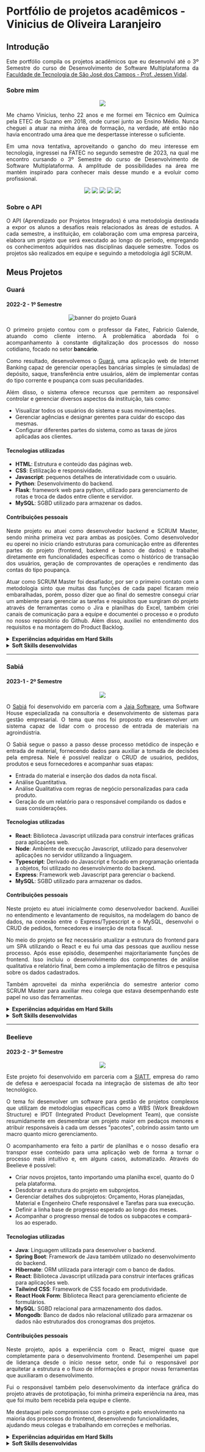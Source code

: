 <h1>Portfólio de projetos acadêmicos - Vinicius de Oliveira Laranjeiro</h1>
<h2>Introdução</h2>
<p align="justify">Este portfólio compila os projetos acadêmicos que eu desenvolvi até o 3º Semestre do curso de Desenvolvimento de Software Multiplataforma da <a href="https://fatecsjc-prd.azurewebsites.net/">Faculdade de Tecnologia de São José dos Campos - Prof. Jessen Vidal</a>.</p>
<h3>Sobre mim</h3>
<div align="center"><img src="./perfil.png"></div>
<p align="justify">Me chamo Vinicius, tenho 22 anos e me formei em Técnico em Química pela ETEC de Suzano em 2018, onde cursei junto ao Ensino Médio. Nunca cheguei a atuar na minha área de formação, na verdade, até então não havia encontrado uma área que me despertasse interesse o suficiente.</p>
<p align="justify">Em uma nova tentativa, aproveitando o gancho do meu interesse em tecnologia, ingressei na FATEC no segundo semestre de 2023, na qual me encontro cursando o 3º Semestre do curso de Desenvolvimento de Software Multiplataforma. A amplitude de possibilidades na área me mantém inspirado para conhecer mais desse mundo e a evoluir como profissional.</p>
<div align="center">
    <img src="https://img.shields.io/badge/react-%2320232a.svg?style=for-the-badge&logo=react&logoColor=%2361DAFB">
    <img src="https://img.shields.io/badge/javascript-%23323330.svg?style=for-the-badge&logo=javascript&logoColor=%23F7DF1E">
    <img src="https://img.shields.io/badge/typescript-%23007ACC.svg?style=for-the-badge&logo=typescript&logoColor=white">
    <img src="https://img.shields.io/badge/python-3670A0?style=for-the-badge&logo=python&logoColor=ffdd54">
    <img src="https://img.shields.io/badge/mysql-%2300f.svg?style=for-the-badge&logo=mysql&logoColor=white">
</div>
<h3>Sobre o API</h3>
<p align="justify">O API (Aprendizado por Projetos Integrados) é uma metodologia destinada a expor os alunos a desafios reais relacionados às áreas de estudos. A cada semestre, a instituição, em colaboração com uma empresa parceira, elabora um projeto que será executado ao longo do período, empregando os conhecimentos adquiridos nas disciplinas daquele semestre. Todos os projetos são realizados em equipe e seguindo a metodologia ágil SCRUM.</p>
<h2>Meus Projetos</h2>
<h3>Guará</h3>
<h4>2022-2 - 1º Semestre</h4>
<div align="center"><img src="./1 SEM/Guará.png" alt="banner do projeto Guará"></div>
<p align="justify">O primeiro projeto contou com o professor da Fatec, Fabricio Galende, atuando como cliente interno. A problemática abordada foi o acompanhamento à constante digitalização dos processos do nosso cotidiano, focado no setor <b>bancário</b>.</p>
<p align="justify">Como resultado, desenvolvemos o <a href="https://github.com/EquipeAPI/API-1DSM-2022">Guará</a>, uma aplicação web de Internet Banking capaz de gerenciar operações bancárias simples (e simuladas) de depósito, saque, transferência entre usuários, além de implementar contas do tipo corrente e poupança com suas peculiaridades.</p>
<p align="justify">Além disso, o sistema oferece recursos que permitem ao responsável controlar e gerenciar diversos aspectos da instituição, tais como:</p>
<ul>
    <li>Visualizar todos os usuários do sistema e suas movimentações.</li>
    <li>Gerenciar agências e designar gerentes para cuidar do escopo das mesmas.</li>
    <li>Configurar diferentes partes do sistema, como as taxas de júros aplicadas aos clientes.</li>
</ul>
<h4>Tecnologias utilizadas</h4>
<ul>
    <li><b>HTML</b>: Estrutura e conteúdo das páginas web.</li>
    <li><b>CSS</b>: Estilização e responsividade.</li>
    <li><b>Javascript</b>: pequenos detalhes de interatividade com o usuário.</li>
    <li><b>Python</b>: Desenvolvimento do backend.</li>
    <li><b>Flask</b>: framework web para python, utilizado para gerenciamento de rotas e troca de dados entre cliente e servidor.</li>
    <li><b>MySQL</b>: SGBD utilizado para armazenar os dados.</li>
</ul>
<h4>Contribuições pessoais</h4>
<p align="justify">Neste projeto eu atuei como desenvolvedor backend e SCRUM Master, sendo minha primeira vez para ambas as posições. Como desenvolvedor eu operei no início criando estruturas para comunicação entre as diferentes partes do projeto (frontend, backend e banco de dados) e trabalhei diretamente em funcionalidades específicas como o histórico de transação dos usuários, geração de comprovantes de operações e rendimento das contas do tipo poupança.</p>
<p align="justify">Atuar como SCRUM Master foi desafiador, por ser o primeiro contato com a metodologia sinto que muitas das funções de cada papel ficaram meio embaralhadas, porém, posso dizer que ao final do semestre consegui criar um ambiente para gerenciar as tarefas e requisitos que surgiram do projeto através de ferramentas como o Jira e planilhas do Excel, também criei canais de comunicação para a equipe e documentei o processo e o produto no nosso repositório do Github. Além disso, auxiliei no entendimento dos requisitos e na montagem do Product Backlog.</p>
<details>
    <summary><b>Experiências adquiridas em Hard Skills</b></summary>
    <p></p>
    <ul>
        <li>Estruturar documentos HTML e utilizar de template engines para gerar conteúdo dinâmico.</li>
        <li>Modelagem de dados e SQL.</li>
        <li>Desenvolvimento backend utilizando Python e Flask.</li>
        <li>Integração entre o servidor, frontend e SGBD MySQL.</li>
        <li>Acompanhamento de tarefas pelo Jira</li>
    </ul>
</details>

<details>
    <summary><b>Soft Skills desenvolvidas</b></summary>
    <p></p>
    <ul>
        <li><b>Trabalho em equipe</b>, mesmo se tratando de um grupo de pessoas desconhecidas abordando o desenvolvimento pela primeira vez, consegui colaborar para o sucesso do projeto.</li>
        <li><b>Proatividade</b>, por assumir um papel além de desenvolvedor.</li>
        <li><b>Empatia</b>, por ouvir os meu colegas, entender suas dificuldades e buscar possíveis soluções.</li>
        <li><b>Resiliência</b>, por se reerguer mesmo após zerar uma das entregas.</li>
        <li><b>Transparência</b>, sobre todas as ações que estavam sendo tomadas e pautas que estavam sendo abordadas em reuniões de masters.</li>
    </ul>
</details>
<hr>
<h3>Sabiá</h3>
<h4>2023-1 - 2º Semestre</h4>
<div align="center"><img src="./2 SEM/Sabiá.png"></div>
<p align="justify">O <a href="https://github.com/Equipe-Beelieve/API-2DSM-2023">Sabiá</a> foi desenvolvido em parceria com a <a href="https://jaia.software/index">Jaia Software</a>, uma Software House especializada na consultoria e desenvolvimento de sistemas para gestão empresarial. O tema que nos foi proposto era desenvolver um sistema capaz de lidar com o processo de entrada de materiais na agroindústria.</p>
<p align="justify">O Sabiá segue o passo a passo desse processo metódico de inspeção e entrada de material, fornecendo dados para auxiliar a tomada de decisões pela empresa. Nele é possível realizar o CRUD de usuários, pedidos, produtos e seus fornecedores e acompanhar suas etapas:</p>
<ul>
    <li>Entrada do material e inserção dos dados da nota fiscal.</li>
    <li>Análise Quantitativa.</li>
    <li>Análise Qualitativa com regras de negócio personalizadas para cada produto.</li>
    <li>Geração de um relatório para o responsável compilando os dados e suas considerações.</li>
</ul>
<h4>Tecnologias utilizadas</h4>
<ul>
    <li><b>React</b>: Biblioteca Javascript utilizada para construir interfaces gráficas para aplicações web.</li>
    <li><b>Node</b>: Ambiente de execução Javascript, utilizado para desenvolver aplicações no servidor utilizando a linguagem.</li>
    <li><b>Typescript</b>: Derivado do Javascript e focado em programação orientada a objetos, foi utilizado no desenvolvimento do backend.</li>
    <li><b>Express</b>: Framework web Javascript para gerenciar o backend.</li>
    <li><b>MySQL</b>: SGBD utilizado para armazenar os dados.</li>
</ul>
<h4>Contribuições pessoais</h4>
<p align="justify">Neste projeto eu atuei inicialmente como desenvolvedor backend. Auxiliei no entendimento e levantamento de requisitos, na modelagem do banco de dados, na conexão entre o Express/Typescript e o MySQL, desenvolvi o CRUD de pedidos, fornecedores e inserção de nota fiscal.</p>
<p align="justify">No meio do projeto se fez necessário atualizar a estrutura do frontend para um SPA utilizando o React e eu fui uma das pessoas que auxiliou nesse processo. Após esse episódio, desempenhei majoritariamente funções de frontend. Isso incluiu o desenvolvimento dos componentes de análise qualitativa e relatório final, bem como a implementação de filtros e pesquisa sobre os dados cadastrados.</p>
<p align="justify">Também aproveitei da minha experiência do semestre anterior como SCRUM Master para auxiliar meu colega que estava desempenhando este papel no uso das ferramentas.</p>
<details>
    <summary><b>Experiências adquiridas em Hard Skills</b></summary>
    <p></p>
    <ul>
        <li>Programação orientada a objetos com Typescript.</li>
        <li>Gerenciamento de servidor web com Node e Express.</li>
        <li>Desenvolvimento de SPA utilizando React.</li>
    </ul>
</details>
<details>
    <summary><b>Soft Skills desenvolvidas</b></summary>
    <p></p>
    <ul>
        <li><b>Adaptabilidade</b>, por conseguir lidar com a troca de tecnologias no decorrer do projeto.</li>
        <li><b>Tomada de decisões</b>, pela equipe conseguir entregar valor ao projeto, mesmo lidando com os problemas de comunicação com o cliente.</li>
        <li><b>Autonomia</b>, por ganhar mais confiança em desenvolver sozinho.</li>
    </ul>
</details>
<hr>
<h3>Beelieve</h3>
<h4>2023-2 - 3º Semestre</h4>
<div align="center"><img src="./3 SEM/Beelieve.png"></div>
<p align="justify">Este projeto foi desenvolvido em parceria com a <a href="https://www.siatt.com.br/siatt/">SIATT</a>, empresa do ramo de defesa e aeroespacial focada na integração de sistemas de alto teor tecnológico.</p>
<p align="justify">O tema foi desenvolver um software para gestão de projetos complexos que utilizam de metodologias específicas como a WBS (Work Breakdown Structure) e IPDT (Integrated Product Development Team), que consiste resumidamente em desmembrar um projeto maior em pedaços menores e atribuir responsáveis à cada um desses "pacotes", cobrindo assim tanto um macro quanto micro gerenciamento.</p>
<p align="justify">O acompanhamento era feito a partir de planilhas e o nosso desafio era transpor esse conteúdo para uma aplicação web de forma a tornar o processo mais intuitivo e, em alguns casos, automatizado. Através do Beelieve é possível:</p>
<ul>
    <li>Criar novos projetos, tanto importando uma planilha excel, quanto do 0 pela plataforma.</li>
    <li>Desdobrar a estrutura do projeto em subprojetos.</li>
    <li>Gerenciar detalhes dos subprojetos: Orçamento, Horas planejadas, Material e Engenheiro Chefe responsável e Tarefas para sua execução.</li>
    <li>Definir a linha base de progresso esperado ao longo dos meses.</li>
    <li>Acompanhar o progresso mensal de todos os subpacotes e compará-los ao esperado.</li>
</ul>
<h4>Tecnologias utilizadas</h4>
<ul>
    <li><b>Java</b>: Linguagem utilizada para desenvolver o backend.</li>
    <li><b>Spring Boot</b>: Framework de Java também utilizado no desenvolvimento do backend.</li>
    <li><b>Hibernate</b>: ORM utilizada para interagir com o banco de dados.</li>
    <li><b>React</b>: Biblioteca Javascript utilizada para construir interfaces gráficas para aplicações web.</li>
    <li><b>Tailwind CSS</b>: Framework de CSS focado em produtividade.</li>
    <li><b>React Hook Form</b>: Biblioteca React para gerenciamento eficiente de formulários.</li>
    <li><b>MySQL</b>: SGBD relacional para armazenamento dos dados.</li>
    <li><b>Mongodb</b>: Banco de dados não relacional utilizado para armazenar os dados não estruturados dos cronogramas dos projetos.</li>
</ul>
<h4>Contribuições pessoais</h4>
<p align="justify">Neste projeto, após a experiência com o React, migrei quase que completamente para o desenvolvimento frontend. Desempenhei um papel de liderança desde o início nesse setor, onde fui o responsável por arquitetar a estrutura e o fluxo de informações e propor novas ferramentas que auxiliaram o desenvolvimento.</p>
<p align="justify">Fui o responsável também pelo desenvolvimento da interface gráfica do projeto através de prototipação, foi minha primeira experiência na área, mas que foi muito bem recebida pela equipe e cliente.</p>
<p>Me destaquei pelo compromisso com o projeto e pelo envolvimento na maioria dos processos do frontend, desenvolvendo funcionalidades, ajudando meus colegas e trabalhando em correções e melhorias.</p>
<details>
    <summary><b>Experiências adquiridas em Hard Skills</b></summary>
    <p></p>
    <ul>
        <li>Prototipação de interfaces gráficas com Figma.</li>
        <li>Comunicação entre componentes no React.</li>
        <li>Utilização e personalização do Tailwind css para estilização e responsividade.</li>
        <li>Manipulação de formulários com react hook form.</li>
        <li>Segurança da aplicação com a implementação de tokens JWT e Cookies.</li>
        <li>Semânticas do protocolo http e níveis de maturidade de uma API.</li>
    </ul>
</details>
<details>
    <summary><b>Soft Skills desenvolvidas</b></summary>
    <p></p>
    <ul>
        <li><b>Trabalho em equipe</b>, pois pude trabalhar de forma direta com todos os membros da equipe em pelo menos um momento.</li>
        <li><b>Iniciativa</b>, por escolher tomar a frente do frontend do projeto.</li>
        <li><b>Inteligência emocional</b>, por saber reagir com calma e educação aos problemas que tivemos no desenvolvimento.</li>
        <li><b>Responsabilidade</b>, pela meu comprometimento constante durante todo o desenvolvimento.</li>
        <li><b>Autoconhecimento</b>, por entender melhor meus limites e pontos fortes, além de conseguir idealizar os pontos que desejo melhorar.</li>
    </ul>
</details>



